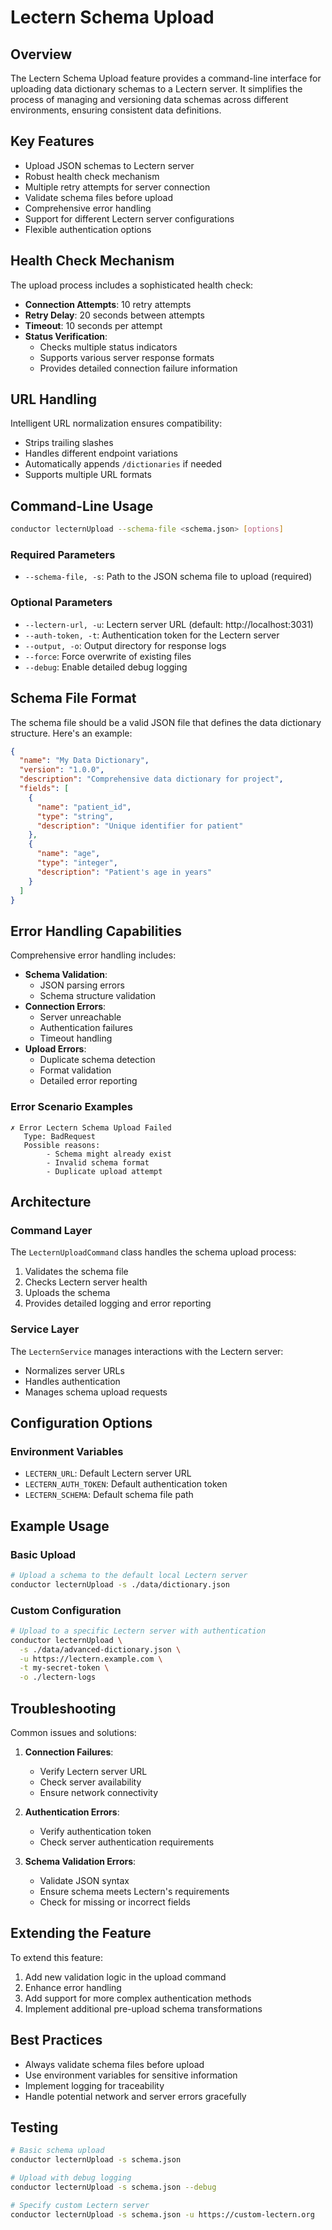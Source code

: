 # Lectern Schema Upload

## Overview

The Lectern Schema Upload feature provides a command-line interface for uploading data dictionary schemas to a Lectern server. It simplifies the process of managing and versioning data schemas across different environments, ensuring consistent data definitions.

## Key Features

- Upload JSON schemas to Lectern server
- Robust health check mechanism
- Multiple retry attempts for server connection
- Validate schema files before upload
- Comprehensive error handling
- Support for different Lectern server configurations
- Flexible authentication options

## Health Check Mechanism

The upload process includes a sophisticated health check:

- **Connection Attempts**: 10 retry attempts
- **Retry Delay**: 20 seconds between attempts
- **Timeout**: 10 seconds per attempt
- **Status Verification**:
  - Checks multiple status indicators
  - Supports various server response formats
  - Provides detailed connection failure information

## URL Handling

Intelligent URL normalization ensures compatibility:

- Strips trailing slashes
- Handles different endpoint variations
- Automatically appends `/dictionaries` if needed
- Supports multiple URL formats

## Command-Line Usage

```bash
conductor lecternUpload --schema-file <schema.json> [options]
```

### Required Parameters

- `--schema-file, -s`: Path to the JSON schema file to upload (required)

### Optional Parameters

- `--lectern-url, -u`: Lectern server URL (default: http://localhost:3031)
- `--auth-token, -t`: Authentication token for the Lectern server
- `--output, -o`: Output directory for response logs
- `--force`: Force overwrite of existing files
- `--debug`: Enable detailed debug logging

## Schema File Format

The schema file should be a valid JSON file that defines the data dictionary structure. Here's an example:

```json
{
  "name": "My Data Dictionary",
  "version": "1.0.0",
  "description": "Comprehensive data dictionary for project",
  "fields": [
    {
      "name": "patient_id",
      "type": "string",
      "description": "Unique identifier for patient"
    },
    {
      "name": "age",
      "type": "integer",
      "description": "Patient's age in years"
    }
  ]
}
```

## Error Handling Capabilities

Comprehensive error handling includes:

- **Schema Validation**:
  - JSON parsing errors
  - Schema structure validation
- **Connection Errors**:
  - Server unreachable
  - Authentication failures
  - Timeout handling
- **Upload Errors**:
  - Duplicate schema detection
  - Format validation
  - Detailed error reporting

### Error Scenario Examples

```
✗ Error Lectern Schema Upload Failed
   Type: BadRequest
   Possible reasons:
        - Schema might already exist
        - Invalid schema format
        - Duplicate upload attempt
```

## Architecture

### Command Layer

The `LecternUploadCommand` class handles the schema upload process:

1. Validates the schema file
2. Checks Lectern server health
3. Uploads the schema
4. Provides detailed logging and error reporting

### Service Layer

The `LecternService` manages interactions with the Lectern server:

- Normalizes server URLs
- Handles authentication
- Manages schema upload requests

## Configuration Options

### Environment Variables

- `LECTERN_URL`: Default Lectern server URL
- `LECTERN_AUTH_TOKEN`: Default authentication token
- `LECTERN_SCHEMA`: Default schema file path

## Example Usage

### Basic Upload

```bash
# Upload a schema to the default local Lectern server
conductor lecternUpload -s ./data/dictionary.json
```

### Custom Configuration

```bash
# Upload to a specific Lectern server with authentication
conductor lecternUpload \
  -s ./data/advanced-dictionary.json \
  -u https://lectern.example.com \
  -t my-secret-token \
  -o ./lectern-logs
```

## Troubleshooting

Common issues and solutions:

1. **Connection Failures**:

   - Verify Lectern server URL
   - Check server availability
   - Ensure network connectivity

2. **Authentication Errors**:

   - Verify authentication token
   - Check server authentication requirements

3. **Schema Validation Errors**:
   - Validate JSON syntax
   - Ensure schema meets Lectern's requirements
   - Check for missing or incorrect fields

## Extending the Feature

To extend this feature:

1. Add new validation logic in the upload command
2. Enhance error handling
3. Add support for more complex authentication methods
4. Implement additional pre-upload schema transformations

## Best Practices

- Always validate schema files before upload
- Use environment variables for sensitive information
- Implement logging for traceability
- Handle potential network and server errors gracefully

## Testing

```bash
# Basic schema upload
conductor lecternUpload -s schema.json

# Upload with debug logging
conductor lecternUpload -s schema.json --debug

# Specify custom Lectern server
conductor lecternUpload -s schema.json -u https://custom-lectern.org
```
